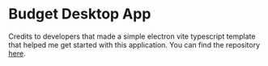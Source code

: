 # Budget Desktop App

Credits to developers that made a simple electron vite typescript template that helped me get started with this application. You can find the repository [here](https://github.com/electron-vite/electron-vite-react).
